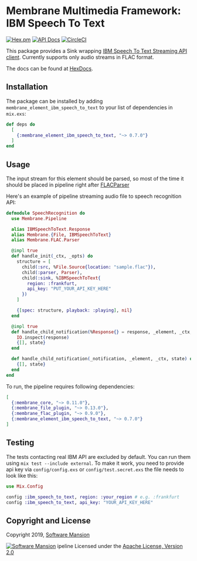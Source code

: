 # Membrane Multimedia Framework: IBM Speech To Text

[![Hex.pm](https://img.shields.io/hexpm/v/membrane_element_ibm_speech_to_text.svg)](https://hex.pm/packages/membrane_element_ibm_speech_to_text)
[![API Docs](https://img.shields.io/badge/api-docs-yellow.svg?style=flat)](https://hexdocs.pm/membrane_element_ibm_speech_to_text/)
[![CircleCI](https://circleci.com/gh/membraneframework/membrane_element_ibm_speech_to_text.svg?style=svg)](https://circleci.com/gh/membraneframework/membrane_element_ibm_speech_to_text)

This package provides a Sink wrapping [IBM Speech To Text Streaming API client](https://hex.pm/packages/ibm_speech_to_text).
Currently supports only audio streams in FLAC format.

The docs can be found at [HexDocs](https://hexdocs.pm/membrane_element_ibm_speech_to_text).

## Installation

The package can be installed by adding `membrane_element_ibm_speech_to_text` to your list of dependencies in `mix.exs`:

```elixir
def deps do
  [
    {:membrane_element_ibm_speech_to_text, "~> 0.7.0"}
  ]
end
```

## Usage

The input stream for this element should be parsed, so most of the time it should be
placed in pipeline right after [FLACParser](https://github.com/membraneframework/membrane-element-flac-parser)

Here's an example of pipeline streaming audio file to speech recognition API:

```elixir
defmodule SpeechRecognition do
  use Membrane.Pipeline

  alias IBMSpeechToText.Response
  alias Membrane.{File, IBMSpeechToText}
  alias Membrane.FLAC.Parser

  @impl true
  def handle_init(_ctx, _opts) do
    structure = [
      child(:src, %File.Source{location: "sample.flac"}),
      child(:parser, Parser),
      child(:sink, %IBMSpeechToText{
        region: :frankfurt,
        api_key: "PUT_YOUR_API_KEY_HERE"
      })
    ]

    {[spec: structure, playback: :playing], nil}
  end

  @impl true
  def handle_child_notification(%Response{} = response, _element, _ctx, state) do
    IO.inspect(response)
    {[], state}
  end

  def handle_child_notification(_notification, _element, _ctx, state) do
    {[], state}
  end
end
```

To run, the pipeline requires following dependencies:

```elixir
[
  {:membrane_core, "~> 0.11.0"},
  {:membrane_file_plugin, "~> 0.13.0"},
  {:membrane_flac_plugin, "~> 0.9.0"},
  {:membrane_element_ibm_speech_to_text, "~> 0.7.0"}
]
```

## Testing

The tests contacting real IBM API are excluded by default. You can run them using `mix test --include external`.
To make it work, you need to provide api key via `config/config.exs` or `config/test.secret.exs` the file needs to look like this:

```elixir
use Mix.Config

config :ibm_speech_to_text, region: :your_region # e.g. :frankfurt
config :ibm_speech_to_text, api_key: "YOUR_API_KEY_HERE"
```

## Copyright and License

Copyright 2019, [Software Mansion](https://swmansion.com/?utm_source=git&utm_medium=readme&utm_campaign=membrane-element-ibm-speech-to-text)

[![Software Mansion](https://logo.swmansion.com/logo?color=white&variant=desktop&width=200&tag=membrane-github)](https://swmansion.com/?utm_source=git&utm_medium=readme&utm_campaign=membrane-element-ibm-speech-to-text)
ipeline
Licensed under the [Apache License, Version 2.0](LICENSE)
